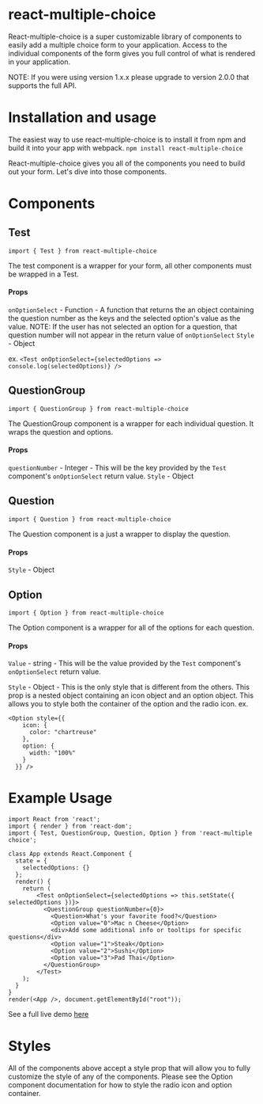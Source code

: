 # react-multiple-choice
React-multiple-choice is a super customizable library of components to easily add a multiple choice form to your application. Access to the individual components of the form gives you full control of what is rendered in your application.

NOTE: If you were using version 1.x.x please upgrade to version 2.0.0 that supports the full API.
# Installation and usage
The easiest way to use react-multiple-choice is to install it from npm and build it into your app with webpack.
`npm install react-multiple-choice`

React-multiple-choice gives you all of the components you need to build out your form. Let's dive into those components.

# Components
## Test
`import { Test } from react-multiple-choice`

The test component is a wrapper for your form, all other components must be wrapped in a Test.

#### Props

`onOptionSelect` - Function - A function that returns the an object containing the question number as the keys and the selected option's value as the value.
NOTE: If the user has not selected an option for a question, that question number will not appear in the return value of `onOptionSelect`
`Style` - Object

ex. `<Test onOptionSelect={selectedOptions => console.log(selectedOptions)} />`

## QuestionGroup
`import { QuestionGroup } from react-multiple-choice`

The QuestionGroup component is a wrapper for each individual question. It wraps the question and options.

#### Props
`questionNumber` - Integer - This will be the key provided by the `Test` component's `onOptionSelect` return value.
`Style` - Object

## Question
`import { Question } from react-multiple-choice`

The Question component is a just a wrapper to display the question.

#### Props
`Style` - Object

## Option
`import { Option } from react-multiple-choice`

The Option component is a wrapper for all of the options for each question.

#### Props
`Value` - string - This will be the value provided by the `Test` component's `onOptionSelect` return value.

`Style` - Object - This is the only style that is different from the others. This prop is a nested object containing an icon object and an option object. This allows you to style both the container of the option and the radio icon.
ex. 
```
<Option style={{
    icon: {
      color: "chartreuse"
    }, 
    option: {
      width: "100%"
    }
  }} />
```

# Example Usage
```
import React from 'react';
import { render } from 'react-dom';
import { Test, QuestionGroup, Question, Option } from 'react-multiple choice';

class App extends React.Component {
  state = {
    selectedOptions: {}
  };
  render() {
    return (
        <Test onOptionSelect={selectedOptions => this.setState({ selectedOptions })}>
          <QuestionGroup questionNumber={0}>
            <Question>What's your favorite food?</Question>
            <Option value="0">Mac n Cheese</Option>
            <div>Add some additional info or tooltips for specific questions</div>
            <Option value="1">Steak</Option>
            <Option value="2">Sushi</Option>
            <Option value="3">Pad Thai</Option>
          </QuestionGroup>
        </Test>
    );
  }
}
render(<App />, document.getElementById("root"));
```

See a full live demo [here](https://wcrozier12.github.io/react-multiple-choice/)

# Styles
All of the components above accept a style prop that will allow you to fully customize the style of any of the components. Please see the Option component documentation for how to style the radio icon and option container.

